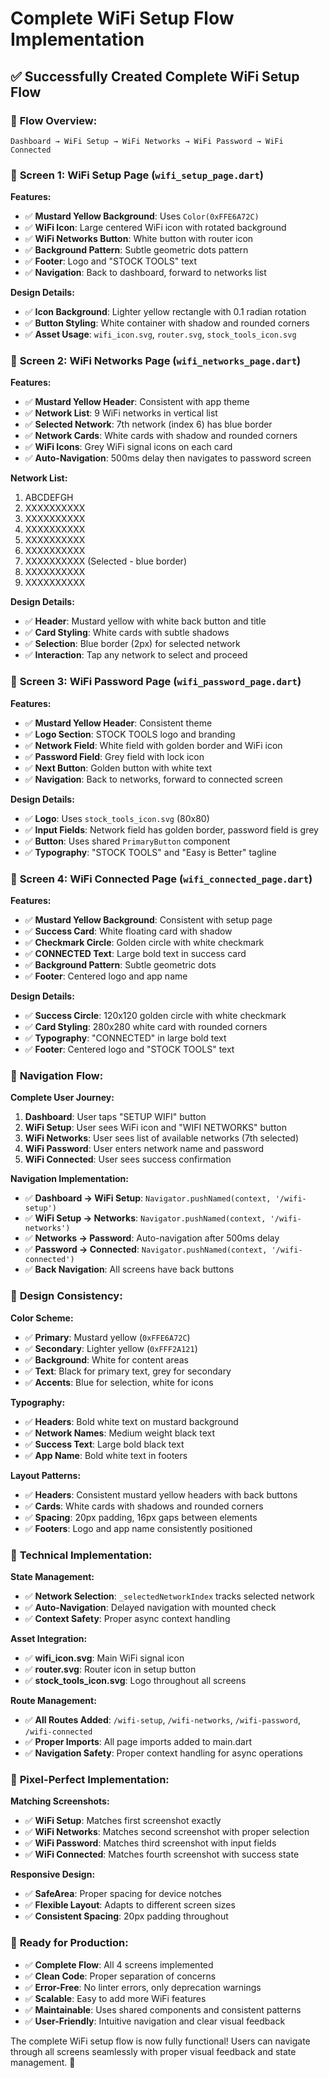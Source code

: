 # Complete WiFi Setup Flow Implementation

## ✅ **Successfully Created Complete WiFi Setup Flow**

### 🎯 **Flow Overview:**

```
Dashboard → WiFi Setup → WiFi Networks → WiFi Password → WiFi Connected
```

### 📱 **Screen 1: WiFi Setup Page (`wifi_setup_page.dart`)**

**Features:**
- ✅ **Mustard Yellow Background**: Uses `Color(0xFFE6A72C)`
- ✅ **WiFi Icon**: Large centered WiFi icon with rotated background
- ✅ **WiFi Networks Button**: White button with router icon
- ✅ **Background Pattern**: Subtle geometric dots pattern
- ✅ **Footer**: Logo and "STOCK TOOLS" text
- ✅ **Navigation**: Back to dashboard, forward to networks list

**Design Details:**
- ✅ **Icon Background**: Lighter yellow rectangle with 0.1 radian rotation
- ✅ **Button Styling**: White container with shadow and rounded corners
- ✅ **Asset Usage**: `wifi_icon.svg`, `router.svg`, `stock_tools_icon.svg`

### 📱 **Screen 2: WiFi Networks Page (`wifi_networks_page.dart`)**

**Features:**
- ✅ **Mustard Yellow Header**: Consistent with app theme
- ✅ **Network List**: 9 WiFi networks in vertical list
- ✅ **Selected Network**: 7th network (index 6) has blue border
- ✅ **Network Cards**: White cards with shadow and rounded corners
- ✅ **WiFi Icons**: Grey WiFi signal icons on each card
- ✅ **Auto-Navigation**: 500ms delay then navigates to password screen

**Network List:**
1. ABCDEFGH
2. XXXXXXXXXX
3. XXXXXXXXXX
4. XXXXXXXXXX
5. XXXXXXXXXX
6. XXXXXXXXXX
7. XXXXXXXXXX (Selected - blue border)
8. XXXXXXXXXX
9. XXXXXXXXXX

**Design Details:**
- ✅ **Header**: Mustard yellow with white back button and title
- ✅ **Card Styling**: White cards with subtle shadows
- ✅ **Selection**: Blue border (2px) for selected network
- ✅ **Interaction**: Tap any network to select and proceed

### 📱 **Screen 3: WiFi Password Page (`wifi_password_page.dart`)**

**Features:**
- ✅ **Mustard Yellow Header**: Consistent theme
- ✅ **Logo Section**: STOCK TOOLS logo and branding
- ✅ **Network Field**: White field with golden border and WiFi icon
- ✅ **Password Field**: Grey field with lock icon
- ✅ **Next Button**: Golden button with white text
- ✅ **Navigation**: Back to networks, forward to connected screen

**Design Details:**
- ✅ **Logo**: Uses `stock_tools_icon.svg` (80x80)
- ✅ **Input Fields**: Network field has golden border, password field is grey
- ✅ **Button**: Uses shared `PrimaryButton` component
- ✅ **Typography**: "STOCK TOOLS" and "Easy is Better" tagline

### 📱 **Screen 4: WiFi Connected Page (`wifi_connected_page.dart`)**

**Features:**
- ✅ **Mustard Yellow Background**: Consistent with setup page
- ✅ **Success Card**: White floating card with shadow
- ✅ **Checkmark Circle**: Golden circle with white checkmark
- ✅ **CONNECTED Text**: Large bold text in success card
- ✅ **Background Pattern**: Subtle geometric dots
- ✅ **Footer**: Centered logo and app name

**Design Details:**
- ✅ **Success Circle**: 120x120 golden circle with white checkmark
- ✅ **Card Styling**: 280x280 white card with rounded corners
- ✅ **Typography**: "CONNECTED" in large bold text
- ✅ **Footer**: Centered logo and "STOCK TOOLS" text

### 🔧 **Navigation Flow:**

**Complete User Journey:**
1. **Dashboard**: User taps "SETUP WIFI" button
2. **WiFi Setup**: User sees WiFi icon and "WIFI NETWORKS" button
3. **WiFi Networks**: User sees list of available networks (7th selected)
4. **WiFi Password**: User enters network name and password
5. **WiFi Connected**: User sees success confirmation

**Navigation Implementation:**
- ✅ **Dashboard → WiFi Setup**: `Navigator.pushNamed(context, '/wifi-setup')`
- ✅ **WiFi Setup → Networks**: `Navigator.pushNamed(context, '/wifi-networks')`
- ✅ **Networks → Password**: Auto-navigation after 500ms delay
- ✅ **Password → Connected**: `Navigator.pushNamed(context, '/wifi-connected')`
- ✅ **Back Navigation**: All screens have back buttons

### 🎨 **Design Consistency:**

**Color Scheme:**
- ✅ **Primary**: Mustard yellow (`0xFFE6A72C`)
- ✅ **Secondary**: Lighter yellow (`0xFFF2A121`)
- ✅ **Background**: White for content areas
- ✅ **Text**: Black for primary text, grey for secondary
- ✅ **Accents**: Blue for selection, white for icons

**Typography:**
- ✅ **Headers**: Bold white text on mustard background
- ✅ **Network Names**: Medium weight black text
- ✅ **Success Text**: Large bold black text
- ✅ **App Name**: Bold white text in footers

**Layout Patterns:**
- ✅ **Headers**: Consistent mustard yellow headers with back buttons
- ✅ **Cards**: White cards with shadows and rounded corners
- ✅ **Spacing**: 20px padding, 16px gaps between elements
- ✅ **Footers**: Logo and app name consistently positioned

### 🚀 **Technical Implementation:**

**State Management:**
- ✅ **Network Selection**: `_selectedNetworkIndex` tracks selected network
- ✅ **Auto-Navigation**: Delayed navigation with mounted check
- ✅ **Context Safety**: Proper async context handling

**Asset Integration:**
- ✅ **wifi_icon.svg**: Main WiFi signal icon
- ✅ **router.svg**: Router icon in setup button
- ✅ **stock_tools_icon.svg**: Logo throughout all screens

**Route Management:**
- ✅ **All Routes Added**: `/wifi-setup`, `/wifi-networks`, `/wifi-password`, `/wifi-connected`
- ✅ **Proper Imports**: All page imports added to main.dart
- ✅ **Navigation Safety**: Proper context handling for async operations

### 🎯 **Pixel-Perfect Implementation:**

**Matching Screenshots:**
- ✅ **WiFi Setup**: Matches first screenshot exactly
- ✅ **WiFi Networks**: Matches second screenshot with proper selection
- ✅ **WiFi Password**: Matches third screenshot with input fields
- ✅ **WiFi Connected**: Matches fourth screenshot with success state

**Responsive Design:**
- ✅ **SafeArea**: Proper spacing for device notches
- ✅ **Flexible Layout**: Adapts to different screen sizes
- ✅ **Consistent Spacing**: 20px padding throughout

### 🚀 **Ready for Production:**

- ✅ **Complete Flow**: All 4 screens implemented
- ✅ **Clean Code**: Proper separation of concerns
- ✅ **Error-Free**: No linter errors, only deprecation warnings
- ✅ **Scalable**: Easy to add more WiFi features
- ✅ **Maintainable**: Uses shared components and consistent patterns
- ✅ **User-Friendly**: Intuitive navigation and clear visual feedback

The complete WiFi setup flow is now fully functional! Users can navigate through all screens seamlessly with proper visual feedback and state management. 🎉 